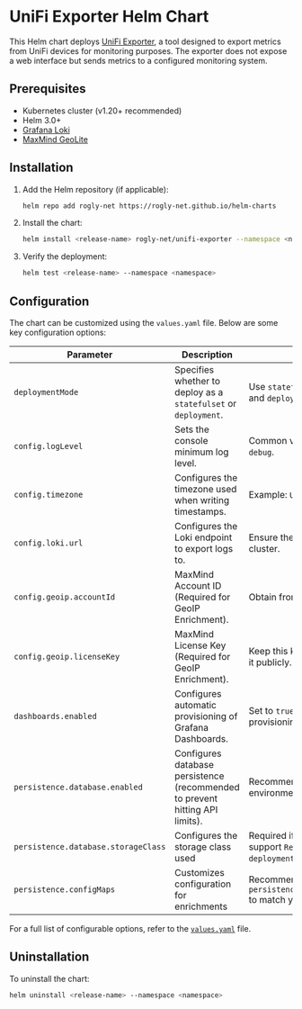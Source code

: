 # UniFi Exporter Helm Chart

This Helm chart deploys [UniFi Exporter](https://github.com/rogly-net/unifi-exporter), a tool designed to export metrics from UniFi devices for monitoring purposes. The exporter does not expose a web interface but sends metrics to a configured monitoring system.

## Prerequisites

- Kubernetes cluster (v1.20+ recommended)
- Helm 3.0+
- [Grafana Loki](https://github.com/grafana/loki)
- [MaxMind GeoLite](https://www.maxmind.com/en/geolite2/signup?utm_source=kb&utm_medium=kb-link&utm_campaign=kb-create-account)

## Installation

1. Add the Helm repository (if applicable):
   ```bash
   helm repo add rogly-net https://rogly-net.github.io/helm-charts
   ```

2. Install the chart:
   ```bash
   helm install <release-name> rogly-net/unifi-exporter --namespace <namespace>
   ```

3. Verify the deployment:
   ```bash
   helm test <release-name> --namespace <namespace>
   ```

## Configuration

The chart can be customized using the `values.yaml` file. Below are some key configuration options:

| Parameter                          | Description                                                                                    | Notes                                                                                                   |
|------------------------------------|------------------------------------------------------------------------------------------------|---------------------------------------------------------------------------------------------------------|
| `deploymentMode`                   | Specifies whether to deploy as a `statefulset` or `deployment`.                                | Use `statefulset` for persistent workloads and `deployment` for stateless workloads.                    |
| `config.logLevel`                  | Sets the console minimum log level.                                                            | Common values are `info`, `warn`, `error`, and `debug`.                                                 |
| `config.timezone`                  | Configures the timezone used when writing timestamps.                                          | Example: `UTC`, `America/New_York`.                                                                     |
| `config.loki.url`                  | Configures the Loki endpoint to export logs to.                                                | Ensure the endpoint is reachable from the cluster.                                                      |
| `config.geoip.accountId`           | MaxMind Account ID (Required for GeoIP Enrichment).                                            | Obtain from your MaxMind account.                                                                       |
| `config.geoip.licenseKey`          | MaxMind License Key (Required for GeoIP Enrichment).                                           | Keep this key secure and avoid exposing it publicly.                                                    |
| `dashboards.enabled`               | Configures automatic provisioning of Grafana Dashboards.                                       | Set to `true` to enable dashboard provisioning.                                                         |
| `persistence.database.enabled`     | Configures database persistence (recommended to prevent hitting API limits).                   | Recommended for production environments.                                                                |
| `persistence.database.storageClass`| Configures the storage class used                                                              | Required if default storage class does not support `ReadWriteMany` and `deploymentMode` is `deployment` |
| `persistence.configMaps`           | Customizes configuration for enrichments                                                       | Recommended to configure `persistence.configMaps.portforwardRules` to match your environment)           |

For a full list of configurable options, refer to the [`values.yaml`](https://github.com/rogly-net/helm-charts/blob/main/charts/unifi-exporter/values.yaml) file.

## Uninstallation

To uninstall the chart:
```bash
helm uninstall <release-name> --namespace <namespace>
```

